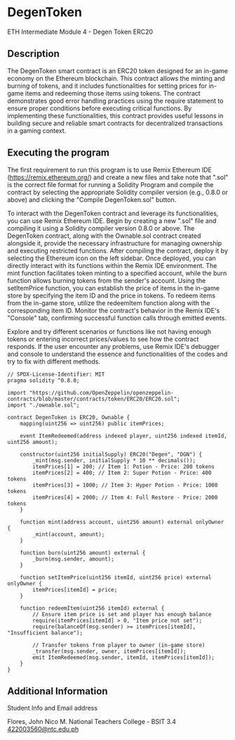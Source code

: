 # DegenToken
ETH Intermediate Module 4 - Degen Token ERC20

## Description

The DegenToken smart contract is an ERC20 token designed for an in-game economy on the Ethereum blockchain. This contract allows the minting and burning of tokens, and it includes functionalities for setting prices for in-game items and redeeming those items using tokens. The contract demonstrates good error handling practices using the require statement to ensure proper conditions before executing critical functions. By implementing these functionalities, this contract provides useful lessons in building secure and reliable smart contracts for decentralized transactions in a gaming context.

## Executing the program

The first requirement to run this program is to use Remix Ethereum IDE (https://remix.ethereum.org/) and create a new files and take note that ".sol" is the correct file format for running a Solidity Program and compile the contract by selecting the appropriate Solidity compiler version (e.g., 0.8.0 or above) and clicking the "Compile DegenToken.sol" button.

To interact with the DegenToken contract and leverage its functionalities, you can use Remix Ethereum IDE. Begin by creating a new ".sol" file and compiling it using a Solidity compiler version 0.8.0 or above. The DegenToken contract, along with the Ownable.sol contract created alongside it, provide the necessary infrastructure for managing ownership and executing restricted functions. After compiling the contract, deploy it by selecting the Ethereum icon on the left sidebar. Once deployed, you can directly interact with its functions within the Remix IDE environment. The mint function facilitates token minting to a specified account, while the burn function allows burning tokens from the sender's account. Using the setItemPrice function, you can establish the price of items in the in-game store by specifying the item ID and the price in tokens. To redeem items from the in-game store, utilize the redeemItem function along with the corresponding item ID. Monitor the contract's behavior in the Remix IDE's "Console" tab, confirming successful function calls through emitted events.

Explore and try different scenarios or functions like not having enough tokens or entering incorrect prices/values to see how the contract responds. If the user encounter any problems, use Remix IDE's debugger and console to understand the essence and functionalities of the codes and try to fix with different methods.

```
// SPDX-License-Identifier: MIT
pragma solidity ^0.8.0;

import "https://github.com/OpenZeppelin/openzeppelin-contracts/blob/master/contracts/token/ERC20/ERC20.sol";
import "./ownable.sol";

contract DegenToken is ERC20, Ownable {
    mapping(uint256 => uint256) public itemPrices;

    event ItemRedeemed(address indexed player, uint256 indexed itemId, uint256 amount);

    constructor(uint256 initialSupply) ERC20("Degen", "DGN") {
        _mint(msg.sender, initialSupply * 10 ** decimals());
        itemPrices[1] = 200; // Item 1: Potion - Price: 200 tokens
        itemPrices[2] = 400; // Item 2: Super Potion - Price: 400 tokens
        itemPrices[3] = 1000; // Item 3: Hyper Potion - Price: 1000 tokens
        itemPrices[4] = 2000; // Item 4: Full Restore - Price: 2000 tokens
    }

    function mint(address account, uint256 amount) external onlyOwner {
        _mint(account, amount);
    }

    function burn(uint256 amount) external {
        _burn(msg.sender, amount);
    }

    function setItemPrice(uint256 itemId, uint256 price) external onlyOwner {
        itemPrices[itemId] = price;
    }

    function redeemItem(uint256 itemId) external {
        // Ensure item price is set and player has enough balance
        require(itemPrices[itemId] > 0, "Item price not set");
        require(balanceOf(msg.sender) >= itemPrices[itemId], "Insufficient balance");

        // Transfer tokens from player to owner (in-game store)
        _transfer(msg.sender, owner, itemPrices[itemId]);
        emit ItemRedeemed(msg.sender, itemId, itemPrices[itemId]);
    }
}
```
## Additional Information

Student Info and Email address

Flores, John Nico M.
National Teachers College - BSIT 3.4
422003560@ntc.edu.ph
